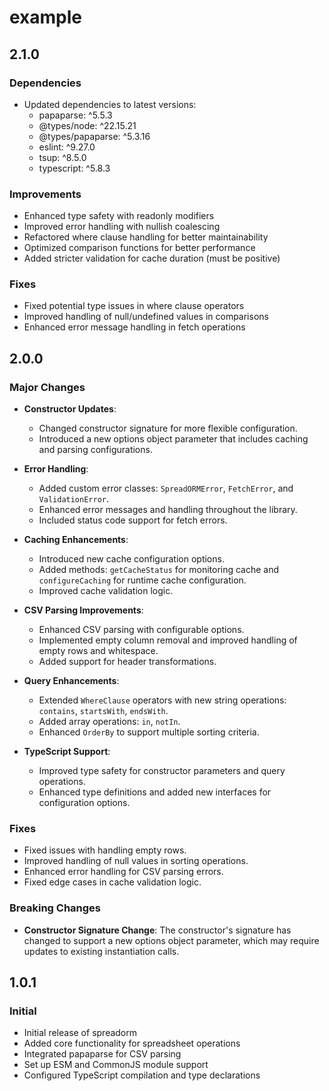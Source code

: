 # example

## 2.1.0

### Dependencies

- Updated dependencies to latest versions:
  - papaparse: ^5.5.3
  - @types/node: ^22.15.21
  - @types/papaparse: ^5.3.16
  - eslint: ^9.27.0
  - tsup: ^8.5.0
  - typescript: ^5.8.3

### Improvements

- Enhanced type safety with readonly modifiers
- Improved error handling with nullish coalescing
- Refactored where clause handling for better maintainability
- Optimized comparison functions for better performance
- Added stricter validation for cache duration (must be positive)

### Fixes

- Fixed potential type issues in where clause operators
- Improved handling of null/undefined values in comparisons
- Enhanced error message handling in fetch operations

## 2.0.0

### Major Changes

- **Constructor Updates**:
  - Changed constructor signature for more flexible configuration.
  - Introduced a new options object parameter that includes caching and parsing configurations.
- **Error Handling**:
  - Added custom error classes: `SpreadORMError`, `FetchError`, and `ValidationError`.
  - Enhanced error messages and handling throughout the library.
  - Included status code support for fetch errors.
- **Caching Enhancements**:
  - Introduced new cache configuration options.
  - Added methods: `getCacheStatus` for monitoring cache and `configureCaching` for runtime cache configuration.
  - Improved cache validation logic.
- **CSV Parsing Improvements**:
  - Enhanced CSV parsing with configurable options.
  - Implemented empty column removal and improved handling of empty rows and whitespace.
  - Added support for header transformations.
- **Query Enhancements**:
  - Extended `WhereClause` operators with new string operations: `contains`, `startsWith`, `endsWith`.
  - Added array operations: `in`, `notIn`.
  - Enhanced `OrderBy` to support multiple sorting criteria.
- **TypeScript Support**:

  - Improved type safety for constructor parameters and query operations.
  - Enhanced type definitions and added new interfaces for configuration options.

### Fixes

- Fixed issues with handling empty rows.
- Improved handling of null values in sorting operations.
- Enhanced error handling for CSV parsing errors.
- Fixed edge cases in cache validation logic.

### Breaking Changes

- **Constructor Signature Change**: The constructor's signature has changed to support a new options object parameter, which may require updates to existing instantiation calls.

## 1.0.1

### Initial

- Initial release of spreadorm
- Added core functionality for spreadsheet operations
- Integrated papaparse for CSV parsing
- Set up ESM and CommonJS module support
- Configured TypeScript compilation and type declarations
